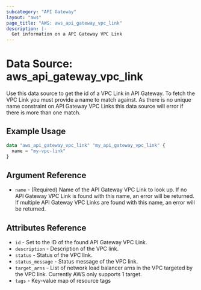 ```yaml
---
subcategory: "API Gateway"
layout: "aws"
page_title: "AWS: aws_api_gateway_vpc_link"
description: |-
  Get information on a API Gateway VPC Link
---
```


# Data Source: aws_api_gateway_vpc_link

Use this data source to get the id of a VPC Link in
API Gateway. To fetch the VPC Link you must provide a name to match against.
As there is no unique name constraint on API Gateway VPC Links this data source will
error if there is more than one match.

## Example Usage

```terraform
data "aws_api_gateway_vpc_link" "my_api_gateway_vpc_link" {
  name = "my-vpc-link"
}
```

## Argument Reference

* `name` - (Required) Name of the API Gateway VPC Link to look up. If no API Gateway VPC Link is found with this name, an error will be returned.
 If multiple API Gateway VPC Links are found with this name, an error will be returned.

## Attributes Reference

* `id` - Set to the ID of the found API Gateway VPC Link.
* `description` - Description of the VPC link.
* `status` - Status of the VPC link.
* `status_message` - Status message of the VPC link.
* `target_arns` - List of network load balancer arns in the VPC targeted by the VPC link. Currently AWS only supports 1 target.
* `tags` - Key-value map of resource tags
